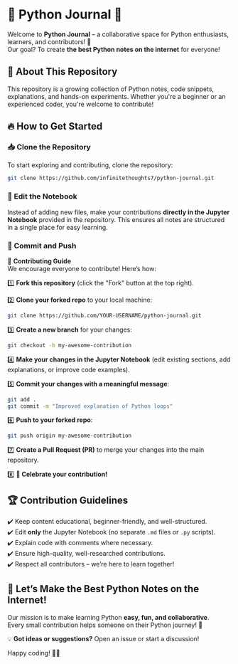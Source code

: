 # 🐍 Python Journal 📖  

Welcome to **Python Journal** – a collaborative space for Python enthusiasts, learners, and contributors! 🚀  
Our goal? To create **the best Python notes on the internet** for everyone!  

## 📌 About This Repository  
This repository is a growing collection of Python notes, code snippets, explanations, and hands-on experiments. Whether you're a beginner or an experienced coder, you're welcome to contribute!  

## 🔥 How to Get Started  

### 📥 Clone the Repository  
To start exploring and contributing, clone the repository:  
```bash  
git clone https://github.com/infinitethoughts7/python-journal.git  
```

### 📝 Edit the Notebook  
Instead of adding new files, make your contributions **directly in the Jupyter Notebook** provided in the repository. This ensures all notes are structured in a single place for easy learning.  

### 🔄 Commit and Push  

🚀 **Contributing Guide**  
We encourage everyone to contribute! Here’s how:  

1️⃣ **Fork this repository** (click the "Fork" button at the top right).  

2️⃣ **Clone your forked repo** to your local machine:  
```bash  
git clone https://github.com/YOUR-USERNAME/python-journal.git  
```

3️⃣ **Create a new branch** for your changes:  
```bash  
git checkout -b my-awesome-contribution  
```

4️⃣ **Make your changes in the Jupyter Notebook** (edit existing sections, add explanations, or improve code examples).  

5️⃣ **Commit your changes with a meaningful message**:  
```bash  
git add .  
git commit -m "Improved explanation of Python loops"  
```

6️⃣ **Push to your forked repo**:  
```bash  
git push origin my-awesome-contribution  
```

7️⃣ **Create a Pull Request (PR)** to merge your changes into the main repository.  

8️⃣ **🎉 Celebrate your contribution!**  

## 🏆 Contribution Guidelines  
✔️ Keep content educational, beginner-friendly, and well-structured.  
✔️ Edit **only** the Jupyter Notebook (no separate `.md` files or `.py` scripts).  
✔️ Explain code with comments where necessary.  
✔️ Ensure high-quality, well-researched contributions.  
✔️ Respect all contributors – we’re here to learn together!  

## 🌟 Let’s Make the Best Python Notes on the Internet!  
Our mission is to make learning Python **easy, fun, and collaborative**.  
Every small contribution helps someone on their Python journey! 🚀  

💡 **Got ideas or suggestions?** Open an issue or start a discussion!  

Happy coding! 🐍✨

